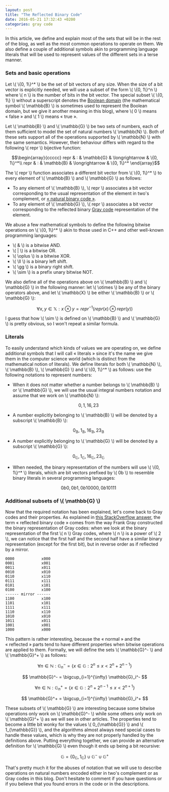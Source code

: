 ```yaml
---
layout: post
title: "The Reflected Binary Code"
date: 2016-05-21 17:32:43 +0200
categories: gray code
---
```

In this article, we define and explain most of the sets that will be in the rest of the blog, as well as the most common
operations to operate on them. We also define a couple of additional symbols akin to programming language literals that will
be used to represent values of the different sets in a terse manner.

### Sets and basic operations

Let \\( \\{0, 1\\}^* \\) be the set of bit vectors of any size. When the size of a bit vector is explicitly needed, we will
use a subset of the form \\( \\{0, 1\\}^n \\) where \\( n \\) is the number of bits in the bit vector. The special subset
\\( \\{0, 1\\} \\) without a superscript denotes the [Boolean domain][wiki-boolean-domain] (the mathematical symbol
\\( \mathbb{B} \\) is sometimes used to represent the Boolean domain, but we give it another meaning in this blog), where
\\( 0 \\) means « false » and \\( 1 \\) means « true ».

Let \\( \mathbb{B} \\) and \\( \mathbb{G} \\) be two sets of numbers, each of them sufficient to model the set of natural
numbers \\( \mathbb{N} \\). Both of these sets support all of the operations supported by \\( \mathbb{N} \\) with the same
semantics. However, their behaviour differs with regard to the following \\( repr \\) bijective function:

$$\begin{array}{ccccc}
repr & : & \mathbb{G} & \longrightarrow  & \{0, 1\}^*\\
repr & : & \mathbb{B} & \longrightarrow  & \{0, 1\}^*
\end{array}$$

The \\( repr \\) function associates a different bit vector from \\( \\{0, 1\\}^* \\) to every element of \\( \mathbb{B} \\)
and \\( \mathbb{G} \\) as follows:

* To any element of \\( \mathbb{B} \\), \\( repr \\) associates a bit vector corresponding to the usual representation of
the element in two's complement, or [« natural binary code »][wiki-natural-binary].
* To any element of \\( \mathbb{G} \\), \\( repr \\) associates a bit vector corresponding to the reflected binary [Gray
code][wiki-gray-code] representation of the element.

We abuse a few mathematical symbols to define the following bitwise operations on \\( \\{0, 1\\}^* \\) akin to those used in
C++ and other well-known programming languages:

* \\( \& \\) is a bitwise AND.
* \\( \| \\) is a bitwise OR.
* \\( \oplus \\) is a bitwise XOR.
* \\( \ll \\) is a binary left shift.
* \\( \gg \\) is a binary right shift.
* \\( \sim \\) is a prefix unary bitwise NOT.

We also define all of the operations above on \\( \mathbb{B} \\) and \\( \mathbb{G} \\) in the following manner: let
\\( \otimes \\) be any of the binary operators above, and let \\( \mathbb{X} \\) be either \\( \mathbb{B} \\) or
\\( \mathbb{G} \\):

$$ \forall x, y \in \mathbb{X} : x \otimes y = repr^{-1}(repr(x) \otimes repr(y)) $$

I guess that how \\( \sim \\) is defined on \\( \mathbb{B} \\) and \\( \mathbb{G} \\) is pretty obvious, so I won't repeat
a similar formula.

### Literals

To easily understand which kinds of values we are operating on, we define additional symbols that I will call « literals »
since it's the name we give them in the computer science world (which is distinct from the mathematical notion of literals).
We define literals for both \\( \mathbb{N} \\), \\( \mathbb{B} \\), \\( \mathbb{G} \\) and \\( \\{0, 1\\}^* \\) as follows:
use the following notations to represent numbers:

* When it does not matter whether a number belongs to \\( \mathbb{B} \\) or \\( \mathbb{G} \\), we will use the usual
integral numbers notation and assume that we work on \\( \mathbb{N} \\):
 
    $$ 0, 1, 16, 23 $$

* A number explicitly belonging to \\( \mathbb{B} \\) will be denoted by a subscript \\( \mathbb{B} \\): 

    $$ 0_{\mathbb{B}}, 1_{\mathbb{B}}, 16_{\mathbb{B}}, 23_{\mathbb{B}} $$

* A number explicitly belonging to \\( \mathbb{G} \\) will be denoted by a subscript \\( \mathbb{G} \\): 

    $$ 0_{\mathbb{G}}, 1_{\mathbb{G}}, 16_{\mathbb{G}}, 23_{\mathbb{G}} $$

* When needed, the binary representation of the numbers will use \\( \\{0, 1\\}^* \\) literals, which are bit vectors
prefixed by \\( 0b \\) to resemble binary literals in several programming languages:

  $$ 0b0, 0b1, 0b10000, 0b10111 $$

### Additional subsets of \\( \mathbb{G} \\)

Now that the required notation has been explained, let's come back to Gray codes and their properties. As explained in [this
StackOverflow answer][so-reflected], the term « reflected binary code » comes from the way Frank Gray constructed the binary
representation of Gray codes: when we look at the binary representation of the first \\( n \\) Gray codes, where \\( n \\)
is a power of \\( 2 \\), we can notice that the first half and the second half have a similar binary representation (except
for the first bit), but in reverse order as if reflected by a mirror.

```
0000            x000
0001            x001
0011            x011
0010            x010
0110            x110
0111            x111
0101            x101
0100            x100
------ mirror ------
1100            x100
1101            x101
1111            x111
1110            x110
1010            x010
1011            x011
1001            x001
1000            x000
```

This pattern is rather interesting, because the « normal » and the « reflected » parts tend to have different properties
when bitwise operations are applied to them. Formally, we will define the sets \\( \mathbb{G}^- \\) and \\( \mathbb{G}^+ \\)
as follows:

$$ \forall n \in \mathbb{N}: \mathbb{G}_n^- = \{ x \in \mathbb{G} : 2^n \le x < 2^n + 2^{n-1} \} $$

$$ \mathbb{G}^- = \bigcup_{i=1}^{\infty} \mathbb{G}_i^- $$

$$ \forall n \in \mathbb{N}: \mathbb{G}_n^+ = \{ x \in \mathbb{G} : 2^n + 2^{n-1} \le x < 2^{n+1} \} $$

$$ \mathbb{G}^+ = \bigcup_{i=1}^{\infty} \mathbb{G}_i^+ $$

These subsets of \\( \mathbb{G} \\) are interesting because some bitwise operations only work on \\( \mathbb{G}^- \\) while
some others only work on \\( \mathbb{G}^+ \\) as we will see in other articles. The properties tend to become a little bit
wonky for the values \\( 0_{\mathbb{G}} \\) and \\( 1_{\mathbb{G}} \\), and the algorithms almost always need special cases
to handle these values, which is why they are not properly handled by the definitions above. Putting everything together, we
can provide an alternative definition for \\( \mathbb{G} \\) even though it ends up being a bit recursive:

$$ \mathbb{G} = \{ 0_{\mathbb{G}}, 1_{\mathbb{G}} \} \cup \mathbb{G}^- \cup \mathbb{G}^+ $$

That's pretty much it for the abuses of notation that we will use to describe operations on natural numbers encoded either
in two's complement or as Gray codes in this blog. Don't hesitate to comment if you have questions or if you believe that
you found errors in the code or in the descriptions.


  [so-reflected]: http://stackoverflow.com/a/34555899/1364752
  [wiki-boolean-domain]: https://en.wikipedia.org/wiki/Boolean_domain
  [wiki-gray-code]: https://en.wikipedia.org/wiki/Gray_code
  [wiki-natural-binary]: https://en.wikipedia.org/wiki/Binary_number
